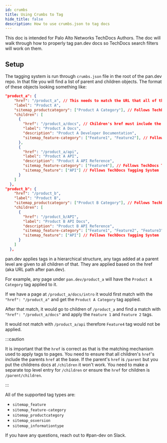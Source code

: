 ```yaml
---
id: crumbs
title: Using Crumbs to Tag
hide_title: false
description: How to use crumbs.json to tag docs
---
```


This doc is intended for Palo Alto Networks TechDocs Authors. The doc will walk through how to properly tag pan.dev docs so TechDocs search filters will work on them. 

## Setup

The tagging system is run through `crumbs.json` file in the root of the pan.dev repo. In that file you will find a list of parent and children objects. The format of these objects looking something like: 

```json 
"product_a": {
    "href": "/product_a", // This needs to match the URL that all of the docs for this product belong to. If there are multiple URLs, you need multiple entries here. 
    "label": "Product A",
    "sitemap_productcategory": ["Product A Category"], // Follows TechDocs Tagging System
    "children": [
      {
        "href": "/product_a/docs", // Children's href must include the parents href, if the beginning of the href is different, need to make a separate entry for it
        "label": "Product A Docs",
        "description": "Product A Developer Documentation",
        "sitemap_feature-category": ["Feature1", "Feature2"], // Follows TechDocs Tagging System
      },
      {
        "href": "/product_a/api",
        "label": "Product A API",
        "description": "Product A API Reference",
        "sitemap_feature-category": ["Feature4"], // Follows TechDocs Tagging System
        "sitemap_feature": ["API"] // Follows TechDocs Tagging System
      }
    ]
  },
"product_b": {
    "href": "/product_b", 
    "label": "Product B",
    "sitemap_productcategory": ["Product B Category"], // Follows TechDocs Tagging System
    "children": [
      {
        "href": "/product_b/API",
        "label": "Product B API Docs",
        "description": "Product B API Reference",
        "sitemap_feature-category": ["Feature1", "Feature2", "Feature3"], // Follows TechDocs Tagging System
        "sitemap_feature": ["API"] // Follows TechDocs Tagging System
      }
    ]
  },
```

pan.dev applies tags in a hierarchical structure, any tags added at a parent level are given to all children of that. They are applied based on the href (aka URL path after pan.dev). 

For example, any page under `pan.dev/product_a` will have the `Product A Category` tag applied to it. 

If we have a page at `/product_a/docs/intro` it would first match with the `"href": "/product_a"` and get the `Product A Category` tag applied. 

After that match, it would go to children of `/product_a` and find a match with `"href": "/product_a/docs"` and apply the `Feature 1` and `Feature 2` tags. 

It would not match with `/product_a/api` therefore `Feature4` tag would not be applied. 

:::caution

It is important that the `href` is correct as that is the matching mechanism used to apply tags to pages. You need to ensure that all children's `href`'s include the parents `href` at the base. If the parent's `href` is `/parent` but you put the childrens docs at `/children` it won't work. You need to make a separate top level entry for `/children` or ensure the `href` for children is `/parent/children`. 

:::


All of the supported tag types are: 

- `sitemap_feature` 
- `sitemap_feature-category`
- `sitemap_productcategory`
- `sitemap_osversion`
- `sitemap_informationtype`

If you have any questions, reach out to #pan-dev on Slack. 